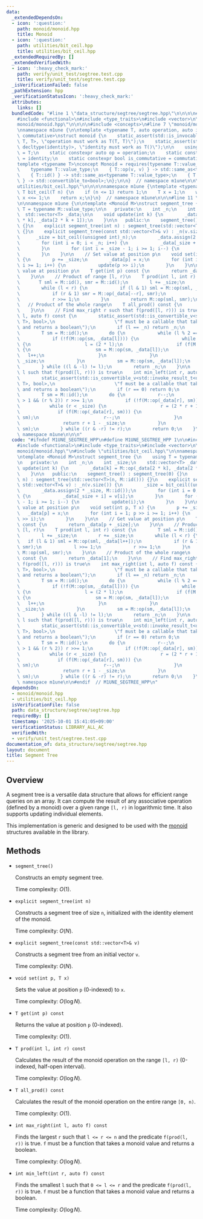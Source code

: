 ```yaml
---
data:
  _extendedDependsOn:
  - icon: ':question:'
    path: monoid/monoid.hpp
    title: Monoid
  - icon: ':question:'
    path: utilities/bit_ceil.hpp
    title: utilities/bit_ceil.hpp
  _extendedRequiredBy: []
  _extendedVerifiedWith:
  - icon: ':heavy_check_mark:'
    path: verify/unit_test/segtree.test.cpp
    title: verify/unit_test/segtree.test.cpp
  _isVerificationFailed: false
  _pathExtension: hpp
  _verificationStatusIcon: ':heavy_check_mark:'
  attributes:
    links: []
  bundledCode: "#line 1 \"data_structure/segtree/segtree.hpp\"\n\n\n\n#include <algorithm>\n\
    #include <functional>\n#include <type_traits>\n#include <vector>\n\n#line 1 \"\
    monoid/monoid.hpp\"\n\n\n\n#include <concepts>\n#line 7 \"monoid/monoid.hpp\"\n\
    \nnamespace m1une {\n\ntemplate <typename T, auto operation, auto identity, bool\
    \ commutative>\nstruct monoid {\n    static_assert(std::is_invocable_r_v<T, decltype(operation),\
    \ T, T>, \"operation must work as T(T, T)\");\n    static_assert(std::is_invocable_r_v<T,\
    \ decltype(identity)>, \"identity must work as T()\");\n\n    using value_type\
    \ = T;\n    static constexpr auto op = operation;\n    static constexpr auto id\
    \ = identity;\n    static constexpr bool is_commutative = commutative;\n};\n\n\
    template <typename T>\nconcept Monoid = requires(typename T::value_type v) {\n\
    \    typename T::value_type;\n    { T::op(v, v) } -> std::same_as<typename T::value_type>;\n\
    \    { T::id() } -> std::same_as<typename T::value_type>;\n    { T::is_commutative\
    \ } -> std::convertible_to<bool>;\n};\n\n}  // namespace m1une\n\n\n#line 1 \"\
    utilities/bit_ceil.hpp\"\n\n\n\nnamespace m1une {\ntemplate <typename T>\nconstexpr\
    \ T bit_ceil(T n) {\n    if (n <= 1) return 1;\n    T x = 1;\n    while (x < n)\
    \ x <<= 1;\n    return x;\n}\n}  // namespace m1une\n\n\n#line 11 \"data_structure/segtree/segtree.hpp\"\
    \n\nnamespace m1une {\n\ntemplate <Monoid M>\nstruct segment_tree {\n    using\
    \ T = typename M::value_type;\n\n   private:\n    int _n;\n    int _size;\n  \
    \  std::vector<T> _data;\n\n    void update(int k) {\n        _data[k] = M::op(_data[2\
    \ * k], _data[2 * k + 1]);\n    }\n\n   public:\n    segment_tree() : segment_tree(0)\
    \ {}\n    explicit segment_tree(int n) : segment_tree(std::vector<T>(n, M::id()))\
    \ {}\n    explicit segment_tree(const std::vector<T>& v) : _n(v.size()) {\n  \
    \      _size = bit_ceil((unsigned int)_n);\n        _data.assign(2 * _size, M::id());\n\
    \        for (int i = 0; i < _n; i++) {\n            _data[_size + i] = v[i];\n\
    \        }\n        for (int i = _size - 1; i >= 1; i--) {\n            update(i);\n\
    \        }\n    }\n\n    // Set value at position p\n    void set(int p, T x)\
    \ {\n        p += _size;\n        _data[p] = x;\n        for (int i = 1; p >>\
    \ i >= 1; i++) {\n            update(p >> i);\n        }\n    }\n\n    // Get\
    \ value at position p\n    T get(int p) const {\n        return _data[p + _size];\n\
    \    }\n\n    // Product of range [l, r)\n    T prod(int l, int r) const {\n \
    \       T sml = M::id(), smr = M::id();\n        l += _size;\n        r += _size;\n\
    \        while (l < r) {\n            if (l & 1) sml = M::op(sml, _data[l++]);\n\
    \            if (r & 1) smr = M::op(_data[--r], smr);\n            l >>= 1;\n\
    \            r >>= 1;\n        }\n        return M::op(sml, smr);\n    }\n\n \
    \   // Product of the whole range\n    T all_prod() const {\n        return _data[1];\n\
    \    }\n\n    // Find max_right r such that f(prod([l, r))) is true\n    int max_right(int\
    \ l, auto f) const {\n        static_assert(std::is_convertible_v<std::invoke_result_t<decltype(f),\
    \ T>, bool>,\n                      \"f must be a callable that takes a Monoid::value_type\
    \ and returns a boolean\");\n        if (l == _n) return _n;\n        l += _size;\n\
    \        T sm = M::id();\n        do {\n            while (l % 2 == 0) l >>= 1;\n\
    \            if (!f(M::op(sm, _data[l]))) {\n                while (l < _size)\
    \ {\n                    l = (2 * l);\n                    if (f(M::op(sm, _data[l])))\
    \ {\n                        sm = M::op(sm, _data[l]);\n                     \
    \   l++;\n                    }\n                }\n                return l -\
    \ _size;\n            }\n            sm = M::op(sm, _data[l]);\n            l++;\n\
    \        } while ((l & -l) != l);\n        return _n;\n    }\n\n    // Find min_left\
    \ l such that f(prod([l, r))) is true\n    int min_left(int r, auto f) const {\n\
    \        static_assert(std::is_convertible_v<std::invoke_result_t<decltype(f),\
    \ T>, bool>,\n                      \"f must be a callable that takes a Monoid::value_type\
    \ and returns a boolean\");\n        if (r == 0) return 0;\n        r += _size;\n\
    \        T sm = M::id();\n        do {\n            r--;\n            while (r\
    \ > 1 && (r % 2)) r >>= 1;\n            if (!f(M::op(_data[r], sm))) {\n     \
    \           while (r < _size) {\n                    r = (2 * r + 1);\n      \
    \              if (f(M::op(_data[r], sm))) {\n                        sm = M::op(_data[r],\
    \ sm);\n                        r--;\n                    }\n                }\n\
    \                return r + 1 - _size;\n            }\n            sm = M::op(_data[r],\
    \ sm);\n        } while ((r & -r) != r);\n        return 0;\n    }\n};\n\n}  //\
    \ namespace m1une\n\n\n"
  code: "#ifndef M1UNE_SEGTREE_HPP\n#define M1UNE_SEGTREE_HPP 1\n\n#include <algorithm>\n\
    #include <functional>\n#include <type_traits>\n#include <vector>\n\n#include \"\
    monoid/monoid.hpp\"\n#include \"utilities/bit_ceil.hpp\"\n\nnamespace m1une {\n\
    \ntemplate <Monoid M>\nstruct segment_tree {\n    using T = typename M::value_type;\n\
    \n   private:\n    int _n;\n    int _size;\n    std::vector<T> _data;\n\n    void\
    \ update(int k) {\n        _data[k] = M::op(_data[2 * k], _data[2 * k + 1]);\n\
    \    }\n\n   public:\n    segment_tree() : segment_tree(0) {}\n    explicit segment_tree(int\
    \ n) : segment_tree(std::vector<T>(n, M::id())) {}\n    explicit segment_tree(const\
    \ std::vector<T>& v) : _n(v.size()) {\n        _size = bit_ceil((unsigned int)_n);\n\
    \        _data.assign(2 * _size, M::id());\n        for (int i = 0; i < _n; i++)\
    \ {\n            _data[_size + i] = v[i];\n        }\n        for (int i = _size\
    \ - 1; i >= 1; i--) {\n            update(i);\n        }\n    }\n\n    // Set\
    \ value at position p\n    void set(int p, T x) {\n        p += _size;\n     \
    \   _data[p] = x;\n        for (int i = 1; p >> i >= 1; i++) {\n            update(p\
    \ >> i);\n        }\n    }\n\n    // Get value at position p\n    T get(int p)\
    \ const {\n        return _data[p + _size];\n    }\n\n    // Product of range\
    \ [l, r)\n    T prod(int l, int r) const {\n        T sml = M::id(), smr = M::id();\n\
    \        l += _size;\n        r += _size;\n        while (l < r) {\n         \
    \   if (l & 1) sml = M::op(sml, _data[l++]);\n            if (r & 1) smr = M::op(_data[--r],\
    \ smr);\n            l >>= 1;\n            r >>= 1;\n        }\n        return\
    \ M::op(sml, smr);\n    }\n\n    // Product of the whole range\n    T all_prod()\
    \ const {\n        return _data[1];\n    }\n\n    // Find max_right r such that\
    \ f(prod([l, r))) is true\n    int max_right(int l, auto f) const {\n        static_assert(std::is_convertible_v<std::invoke_result_t<decltype(f),\
    \ T>, bool>,\n                      \"f must be a callable that takes a Monoid::value_type\
    \ and returns a boolean\");\n        if (l == _n) return _n;\n        l += _size;\n\
    \        T sm = M::id();\n        do {\n            while (l % 2 == 0) l >>= 1;\n\
    \            if (!f(M::op(sm, _data[l]))) {\n                while (l < _size)\
    \ {\n                    l = (2 * l);\n                    if (f(M::op(sm, _data[l])))\
    \ {\n                        sm = M::op(sm, _data[l]);\n                     \
    \   l++;\n                    }\n                }\n                return l -\
    \ _size;\n            }\n            sm = M::op(sm, _data[l]);\n            l++;\n\
    \        } while ((l & -l) != l);\n        return _n;\n    }\n\n    // Find min_left\
    \ l such that f(prod([l, r))) is true\n    int min_left(int r, auto f) const {\n\
    \        static_assert(std::is_convertible_v<std::invoke_result_t<decltype(f),\
    \ T>, bool>,\n                      \"f must be a callable that takes a Monoid::value_type\
    \ and returns a boolean\");\n        if (r == 0) return 0;\n        r += _size;\n\
    \        T sm = M::id();\n        do {\n            r--;\n            while (r\
    \ > 1 && (r % 2)) r >>= 1;\n            if (!f(M::op(_data[r], sm))) {\n     \
    \           while (r < _size) {\n                    r = (2 * r + 1);\n      \
    \              if (f(M::op(_data[r], sm))) {\n                        sm = M::op(_data[r],\
    \ sm);\n                        r--;\n                    }\n                }\n\
    \                return r + 1 - _size;\n            }\n            sm = M::op(_data[r],\
    \ sm);\n        } while ((r & -r) != r);\n        return 0;\n    }\n};\n\n}  //\
    \ namespace m1une\n\n#endif  // M1UNE_SEGTREE_HPP\n"
  dependsOn:
  - monoid/monoid.hpp
  - utilities/bit_ceil.hpp
  isVerificationFile: false
  path: data_structure/segtree/segtree.hpp
  requiredBy: []
  timestamp: '2025-10-01 15:41:05+09:00'
  verificationStatus: LIBRARY_ALL_AC
  verifiedWith:
  - verify/unit_test/segtree.test.cpp
documentation_of: data_structure/segtree/segtree.hpp
layout: document
title: Segment Tree
---
```


## Overview

A segment tree is a versatile data structure that allows for efficient range queries on an array. It can compute the result of any associative operation (defined by a monoid) over a given range `[l, r)` in logarithmic time. It also supports updating individual elements.

This implementation is generic and designed to be used with the [monoid](../../monoid/monoid.hpp) structures available in the library.

## Methods

* `segment_tree()`

  Constructs an empty segment tree.

  Time complexity: $O(1)$.

* `explicit segment_tree(int n)`

  Constructs a segment tree of size `n`, initialized with the identity element of the monoid.

  Time complexity: $O(N)$.

* `explicit segment_tree(const std::vector<T>& v)`

  Constructs a segment tree from an initial vector `v`.

  Time complexity: $O(N)$.

* `void set(int p, T x)`

  Sets the value at position `p` (0-indexed) to `x`.

  Time complexity: $O(\log N)$.

* `T get(int p) const`

  Returns the value at position `p` (0-indexed).

  Time complexity: $O(1)$.

* `T prod(int l, int r) const`

  Calculates the result of the monoid operation on the range `[l, r)` (0-indexed, half-open interval).

  Time complexity: $O(\log N)$.

* `T all_prod() const`

  Calculates the result of the monoid operation on the entire range `[0, n)`.

  Time complexity: $O(1)$.

* `int max_right(int l, auto f) const`

  Finds the largest `r` such that `l <= r <= n` and the predicate `f(prod(l, r))` is true. `f` must be a function that takes a monoid value and returns a boolean.

  Time complexity: $O(\log N)$.

* `int min_left(int r, auto f) const`

  Finds the smallest `l` such that `0 <= l <= r` and the predicate `f(prod(l, r))` is true. `f` must be a function that takes a monoid value and returns a boolean.

  Time complexity: $O(\log N)$.
